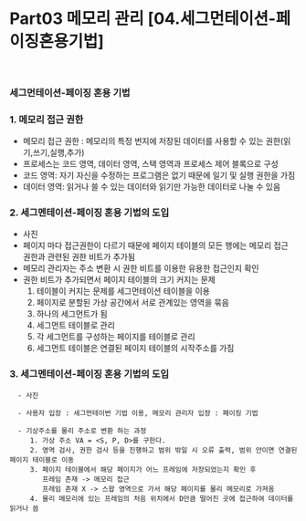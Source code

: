 # Part03 메모리 관리 [04.세그먼테이션-페이징혼용기법] 

<br>

### 세그먼테이션-페이징 혼용 기법

<h3>1.  메모리 접근 권한  </h3>
   
   - 메모리 접근 권한 : 메모리의 특정 번지에 저장된 데이터를 사용할 수 있는 권한(읽기,쓰기,실행,추가)
   - 프로세스는 코드 영역, 데이터 영역, 스택 영역과 프로세스 제어 블록으로 구성
   - 코드 영역: 자기 자신을 수정하는 프로그램은 없기 때문에 일기 및 실행 권한을 가짐
   - 데이터 영역: 읽거나 쓸 수 있는 데이터와 읽기만 가능한 데이터로 나눌 수 있음

<h3>2.  세그멘테이션-페이징 혼용 기법의 도입  </h3>
   
   - 사진 
   - 페이지 마다 접근권한이 다르기 때문에 페이지 테이블의 모든 행에는 메모리 접근 권한과 관련된 권한 비트가 추가됨
   - 메모리 관리자는 주소 변환 시 권한 비트를 이용한 유용한 접근인지 확인
   - 권한 비트가 추가되면서 페이지 테이블의 크기 커지는 문제 
      1. 테이블이 커지는 문제를 세그먼테이션 테이블을 이용
      2. 페이지로 분할된 가상 공간에서 서로 관계있는 영역을 묶음
      3. 하나의 세그먼트가 됨
      4. 세그먼트 테이블로 관리
      5. 각 세그먼트를 구성하는 페이지를 테이블로 관리
      6. 세그먼트 테이블은 연결된 페이지 테이블의 시작주소를 가짐
   
   <h3>3.  세그멘테이션-페이징 혼용 기법의 도입  </h3>
      
      - 사진

      - 사용자 입장 : 세그먼테이번 기법 이용, 메모리 관리자 입장 : 페이징 기법

      - 기상주소를 물리 주소로 변환 하는 과정 
         1. 가상 주소 VA = <S, P, D>를 구한다.
         2. 영역 검사, 권한 검사 등을 진행하고 범위 밖일 시 오류 출력, 범위 안이면 연결된 페이지 테이블로 이동
         3. 페이지 테이블에서 해당 페이지가 어느 프레임에 저장되었는지 확인 후 
            프레임 존재 -> 메모리 접근
            프레임 존재 X -> 스왑 영역으로 가서 해당 페이지를 물리 메모리로 가져옴
         4. 물리 메모리에 있는 프레임의 처음 위치에서 D만큼 떨어진 곳에 접근하여 데이터를 읽거나 씀



``` 